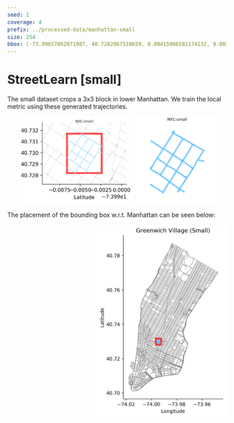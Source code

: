 ```yaml
---
seed: 1
coverage: 4
prefix: ../processed-data/manhattan-small 
size: 254
bbox: (-73.99657862071987, 40.7282067518659, 0.00415966581174132, 0.0034891125851785887)
---
```


# StreetLearn [small]

The small dataset crops a 3x3 block in lower Manhattan.
We train the local metric using these generated trajectories.

<p align="center">
<img height="200" float="left" src="figures/blow_out.png"/>
<img height="200" float="left" src="figures/trajectories.png"/>
</p>

The placement of the bounding box w.r.t. Manhattan can be seen below:

<img width="300" align="right" src="figures/bounding_box.png"/>

